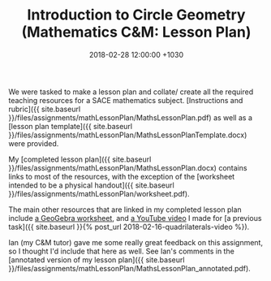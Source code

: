 ﻿---
layout: post
title:  "Introduction to Circle Geometry (Mathematics C&M: Lesson Plan)"
date:   2018-02-28 12:00:00 +1030
categories: MTeach mathCM
apst: [1-5, 2-1, 2-2, 2-3, 3-1, 3-2, 3-4]
---

We were tasked to make a lesson plan and collate/ create all the required teaching resources for a SACE mathematics subject. [Instructions and rubric]({{ site.baseurl }}/files/assignments/mathLessonPlan/MathsLessonPlan.pdf) as well as a [lesson plan template]({{ site.baseurl }}/files/assignments/mathLessonPlan/MathsLessonPlanTemplate.docx) were provided.

My [completed lesson plan]({{ site.baseurl }}/files/assignments/mathLessonPlan/MathsLessonPlan.docx) contains links to most of the resources, with the exception of the [worksheet intended to be a physical handout]({{ site.baseurl }}/files/assignments/mathLessonPlan/worksheet.pdf).

The main other resources that are linked in my completed lesson plan include [a GeoGebra worksheet](https://ggbm.at/kpREkaRQ), and [a YouTube video](https://youtu.be/zUL2OBqF-qQ) I made for [a previous task]({{ site.baseurl }}{% post_url 2018-02-16-quadrilaterals-video %}).

Ian (my C&M tutor) gave me some really great feedback on this assignment, so I thought I'd include that here as well. See Ian's comments in the [annotated version of my lesson plan]({{ site.baseurl }}/files/assignments/mathLessonPlan/MathsLessonPlan_annotated.pdf).

